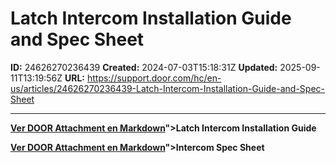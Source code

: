 # Latch Intercom Installation Guide and Spec Sheet

**ID:** 24626270236439
**Created:** 2024-07-03T15:18:31Z
**Updated:** 2025-09-11T13:19:56Z
**URL:** https://support.door.com/hc/en-us/articles/24626270236439-Latch-Intercom-Installation-Guide-and-Spec-Sheet

---

<p><strong><span class="wysiwyg-underline"><a href="https://support.door.com/hc/article_attachments/24626255264663

> 📄 **Contenido extraído:** [Ver DOOR Attachment en Markdown](./24626255264663_DOOR_Attachment_extracted.md)">Latch Intercom Installation Guide</a></span></strong></p>
<p><strong><span class="wysiwyg-underline"><a href="https://support.door.com/hc/article_attachments/34865030750103

> 📄 **Contenido extraído:** [Ver DOOR Attachment en Markdown](./34865030750103_DOOR_Attachment_extracted.md)">Intercom Spec Sheet</a></span></strong></p>
